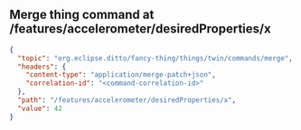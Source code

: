 ## Merge thing command at /features/accelerometer/desiredProperties/x

```json
{
  "topic": "org.eclipse.ditto/fancy-thing/things/twin/commands/merge",
  "headers": {
    "content-type": "application/merge-patch+json",
    "correlation-id": "<command-correlation-id>"
  },
  "path": "/features/accelerometer/desiredProperties/x",
  "value": 42
}
```
